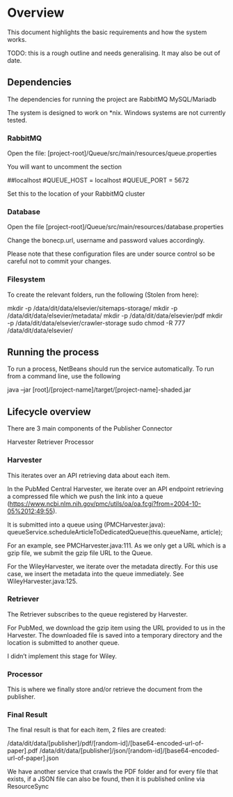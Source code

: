 # Overview

This document highlights the basic requirements and how the system works.

TODO: this is a rough outline and needs generalising. It may also be out of date.

## Dependencies
The dependencies for running the project are
RabbitMQ
MySQL/Mariadb

The system is designed to work on \*nix. Windows systems are not currently tested.


### RabbitMQ
Open the file:
[project-root]/Queue/src/main/resources/queue.properties

You will want to uncomment the section

##localhost
#QUEUE_HOST = localhost
#QUEUE_PORT = 5672

Set this to the location of your RabbitMQ cluster


### Database
Open the file
[project-root]/Queue/src/main/resources/database.properties

Change the bonecp.url, username and password values accordingly.

Please note that these configuration files are under source control so be careful not to commit your changes.


### Filesystem

To create the relevant folders, run the following (Stolen from here):

mkdir -p /data/dit/data/elsevier/sitemaps-storage/
mkdir -p /data/dit/data/elsevier/metadata/
mkdir -p /data/dit/data/elsevier/pdf
mkdir -p /data/dit/data/elsevier/crawler-storage
sudo chmod -R 777 /data/dit/data/elsevier/


## Running the process
To run a process, NetBeans should run the service automatically. To run from a command line, use the following

java –jar [root]/[project-name]/target/[project-name]-shaded.jar


## Lifecycle overview
There are 3 main components of the Publisher Connector

Harvester
Retriever
Processor


### Harvester
This iterates over an API retrieving data about each item.


In the PubMed Central Harvester, we iterate over an API endpoint retrieving a compressed file which we push the link into a queue (https://www.ncbi.nlm.nih.gov/pmc/utils/oa/oa.fcgi?from=2004-10-05%2012:49:55).

It is submitted into a queue using (PMCHarvester.java):
queueService.scheduleArticleToDedicatedQueue(this.queueName, article);

For an example, see PMCHarvester.java:111. As we only get a URL which is a gzip file, we submit the gzip file URL to the Queue.

For the WileyHarvester, we iterate over the metadata directly. For this use case, we insert the metadata into the queue immediately.
See WileyHarvester.java:125.


### Retriever
The Retriever subscribes to the queue registered by Harvester.

For PubMed, we download the gzip item using the URL provided to us in the Harvester. The downloaded file is saved into a temporary directory and the location is submitted to another queue.

I didn’t implement this stage for Wiley.

### Processor
This is where we finally store and/or retrieve the document from the publisher.


### Final Result
The final result is that for each item, 2 files are created:

/data/dit/data/[publisher]/pdf/[random-id]/[base64-encoded-url-of-paper].pdf
/data/dit/data/[publisher]/json/[random-id]/[base64-encoded-url-of-paper].json

We have another service that crawls the PDF folder and for every file that exists, if a JSON file can also be found, then it is published online via ResourceSync
